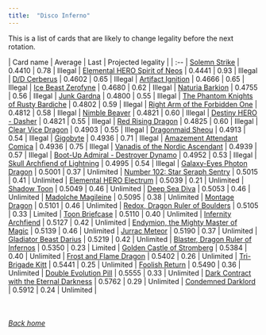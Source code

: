 ```yaml
---
title:  "Disco Inferno"
---
```


This is a list of cards that are likely to change legality before the next rotation.

| Card name | Average | Last | Projected legality |
| :-- |
[Solemn Strike](https://db.ygoprodeck.com/card/?search=Solemn%20Strike) | 0.4410 | 0.78 | Illegal |
[Elemental HERO Spirit of Neos](https://db.ygoprodeck.com/card/?search=Elemental%20HERO%20Spirit%20of%20Neos) | 0.4441 | 0.93 | Illegal |
[D/D Cerberus](https://db.ygoprodeck.com/card/?search=D/D%20Cerberus) | 0.4602 | 0.65 | Illegal |
[Artifact Ignition](https://db.ygoprodeck.com/card/?search=Artifact%20Ignition) | 0.4666 | 0.65 | Illegal |
[Ice Beast Zerofyne](https://db.ygoprodeck.com/card/?search=Ice%20Beast%20Zerofyne) | 0.4680 | 0.62 | Illegal |
[Naturia Barkion](https://db.ygoprodeck.com/card/?search=Naturia%20Barkion) | 0.4755 | 0.56 | Illegal |
[Junk Gardna](https://db.ygoprodeck.com/card/?search=Junk%20Gardna) | 0.4800 | 0.55 | Illegal |
[The Phantom Knights of Rusty Bardiche](https://db.ygoprodeck.com/card/?search=The%20Phantom%20Knights%20of%20Rusty%20Bardiche) | 0.4802 | 0.59 | Illegal |
[Right Arm of the Forbidden One](https://db.ygoprodeck.com/card/?search=Right%20Arm%20of%20the%20Forbidden%20One) | 0.4812 | 0.58 | Illegal |
[Nimble Beaver](https://db.ygoprodeck.com/card/?search=Nimble%20Beaver) | 0.4821 | 0.60 | Illegal |
[Destiny HERO - Dasher](https://db.ygoprodeck.com/card/?search=Destiny%20HERO%20-%20Dasher) | 0.4821 | 0.55 | Illegal |
[Red Rising Dragon](https://db.ygoprodeck.com/card/?search=Red%20Rising%20Dragon) | 0.4825 | 0.60 | Illegal |
[Clear Vice Dragon](https://db.ygoprodeck.com/card/?search=Clear%20Vice%20Dragon) | 0.4903 | 0.55 | Illegal |
[Dragonmaid Sheou](https://db.ygoprodeck.com/card/?search=Dragonmaid%20Sheou) | 0.4913 | 0.54 | Illegal |
[Gigobyte](https://db.ygoprodeck.com/card/?search=Gigobyte) | 0.4936 | 0.71 | Illegal |
[Amazement Attendant Comica](https://db.ygoprodeck.com/card/?search=Amazement%20Attendant%20Comica) | 0.4936 | 0.75 | Illegal |
[Vanadis of the Nordic Ascendant](https://db.ygoprodeck.com/card/?search=Vanadis%20of%20the%20Nordic%20Ascendant) | 0.4939 | 0.57 | Illegal |
[Boot-Up Admiral - Destroyer Dynamo](https://db.ygoprodeck.com/card/?search=Boot-Up%20Admiral%20-%20Destroyer%20Dynamo) | 0.4952 | 0.53 | Illegal |
[Skull Archfiend of Lightning](https://db.ygoprodeck.com/card/?search=Skull%20Archfiend%20of%20Lightning) | 0.4995 | 0.54 | Illegal |
[Galaxy-Eyes Photon Dragon](https://db.ygoprodeck.com/card/?search=Galaxy-Eyes%20Photon%20Dragon) | 0.5001 | 0.37 | Unlimited |
[Number 102: Star Seraph Sentry](https://db.ygoprodeck.com/card/?search=Number%20102:%20Star%20Seraph%20Sentry) | 0.5015 | 0.41 | Unlimited |
[Elemental HERO Electrum](https://db.ygoprodeck.com/card/?search=Elemental%20HERO%20Electrum) | 0.5039 | 0.21 | Unlimited |
[Shadow Toon](https://db.ygoprodeck.com/card/?search=Shadow%20Toon) | 0.5049 | 0.46 | Unlimited |
[Deep Sea Diva](https://db.ygoprodeck.com/card/?search=Deep%20Sea%20Diva) | 0.5053 | 0.46 | Unlimited |
[Madolche Magileine](https://db.ygoprodeck.com/card/?search=Madolche%20Magileine) | 0.5095 | 0.38 | Unlimited |
[Montage Dragon](https://db.ygoprodeck.com/card/?search=Montage%20Dragon) | 0.5101 | 0.46 | Unlimited |
[Redox, Dragon Ruler of Boulders](https://db.ygoprodeck.com/card/?search=Redox,%20Dragon%20Ruler%20of%20Boulders) | 0.5105 | 0.33 | Limited |
[Toon Briefcase](https://db.ygoprodeck.com/card/?search=Toon%20Briefcase) | 0.5110 | 0.40 | Unlimited |
[Infernity Archfiend](https://db.ygoprodeck.com/card/?search=Infernity%20Archfiend) | 0.5127 | 0.42 | Unlimited |
[Endymion, the Mighty Master of Magic](https://db.ygoprodeck.com/card/?search=Endymion,%20the%20Mighty%20Master%20of%20Magic) | 0.5139 | 0.46 | Unlimited |
[Jurrac Meteor](https://db.ygoprodeck.com/card/?search=Jurrac%20Meteor) | 0.5190 | 0.37 | Unlimited |
[Gladiator Beast Darius](https://db.ygoprodeck.com/card/?search=Gladiator%20Beast%20Darius) | 0.5219 | 0.42 | Unlimited |
[Blaster, Dragon Ruler of Infernos](https://db.ygoprodeck.com/card/?search=Blaster,%20Dragon%20Ruler%20of%20Infernos) | 0.5350 | 0.23 | Limited |
[Golden Castle of Stromberg](https://db.ygoprodeck.com/card/?search=Golden%20Castle%20of%20Stromberg) | 0.5384 | 0.40 | Unlimited |
[Frost and Flame Dragon](https://db.ygoprodeck.com/card/?search=Frost%20and%20Flame%20Dragon) | 0.5402 | 0.26 | Unlimited |
[Tri-Brigade Kitt](https://db.ygoprodeck.com/card/?search=Tri-Brigade%20Kitt) | 0.5441 | 0.25 | Unlimited |
[Foolish Return](https://db.ygoprodeck.com/card/?search=Foolish%20Return) | 0.5490 | 0.36 | Unlimited |
[Double Evolution Pill](https://db.ygoprodeck.com/card/?search=Double%20Evolution%20Pill) | 0.5555 | 0.33 | Unlimited |
[Dark Contract with the Eternal Darkness](https://db.ygoprodeck.com/card/?search=Dark%20Contract%20with%20the%20Eternal%20Darkness) | 0.5762 | 0.29 | Unlimited |
[Condemned Darklord](https://db.ygoprodeck.com/card/?search=Condemned%20Darklord) | 0.5912 | 0.24 | Unlimited |

<br>

###### [Back home](index)